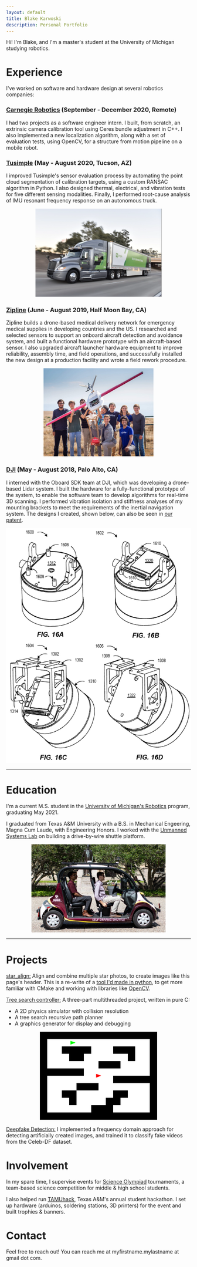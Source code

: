 ```yaml
---
layout: default
title: Blake Karwoski
description: Personal Portfolio
---
```


Hi! I'm Blake, and I'm a master's student at the University of Michigan studying robotics.

# Experience
I've worked on software and hardware design at several robotics companies:

### [Carnegie Robotics](https://carnegierobotics.com/) (September - December 2020, Remote)
I had two projects as a software engineer intern. I built, from scratch, an extrinsic camera calibration tool using Ceres bundle adjustment in C++. I also implemented a new localization algorithm, along with a set of evaluation tests, using OpenCV, for a structure from motion pipeline on a mobile robot. 

### [Tusimple](https://www.tusimple.com/) (May - August 2020, Tucson, AZ)
I improved Tusimple's sensor evaluation process by automating the point cloud segmentation of calibration targets, using a custom RANSAC algorithm in Python. I also designed thermal, electrical, and vibration tests for five different sensing modalities. Finally, I performed root-cause analysis of IMU resonant frequency response on an autonomous truck. 
<p align="center">
  <img src="tusimple.png" alt="autonomous truck" height="240"/>
</p>

### [Zipline](https://flyzipline.com/) (June - August 2019, Half Moon Bay, CA)
Zipline builds a drone-based medical delivery network for emergency medical supplies in developing countries and the US. I researched and selected sensors to support an onboard aircraft detection and avoidance system, and built a functional hardware prototype with an aircraft-based sensor.
I also upgraded aircraft launcher hardware equipment to improve reliability, assembly time, and field operations, and successfully installed the new design at a production facility and wrote a field rework procedure.
<p align="center">
  <img src="zipline_small.jpg" alt="Zipline" height="240"/>
</p>

### [DJI](https://enterprise.dji.com/) (May - August 2018, Palo Alto, CA)
I interned with the Oboard SDK team at DJI, which was developing a drone-based Lidar system. I built the hardware for a fully-functional prototype of the system, to enable the software team to develop algorithms for real-time 3D scanning. I performed vibration isolation and stiffness analyses of my mounting brackets to meet the requirements of the inertial navigation system. The designs I created, shown below, can also be seen in [our patent](https://patents.google.com/patent/WO2020092179A1/).

<p align="center">
  <img src="Lidar_mount.png" alt="Drone Lidar" height="640"/>
</p>

* * *

# Education

I'm a current M.S. student in the [University of Michigan's Robotics](https://robotics.umich.edu/) program, graduating May 2021.

I graduated from Texas A&M University with a B.S. in Mechanical Engeering, Magna Cum Laude, with Engineering Honors. I worked with the [Unmanned Systems Lab](https://unmanned.tamu.edu/) on building a drive-by-wire shuttle platform.

<p align="center">
  <img src="shuttle.jpg" alt="Autonomous Pedestrian Transport" height="240"/>
</p>

* * *

# Projects
[star_align:](https://github.com/bkarwoski/star_align) Align and combine multiple star photos, to create images like this page's header. This is a re-write of a [tool I'd made in python](https://github.com/bkarwoski/StarStack), to get more familiar with CMake and working with libraries like [OpenCV](https://github.com/opencv/opencv).

[Tree search controller:](https://github.com/bkarwoski/p4r) A three-part multithreaded project, written in pure C:
* A 2D physics simulator with collision resolution
* A tree search recursive path planner
* A graphics generator for display and debugging


<p align="center">
  <img src="chase_40_0_20.gif" alt="drawing" width="320"/>
</p>

[Deepfake Detection:](https://arxiv.org/pdf/2006.14749.pdf) I implemented a frequency domain approach for detecting artificially created images, and trained it to classify fake videos from the Celeb-DF dataset.

# Involvement

In my spare time, I supervise events for [Science Olympiad](https://www.soinc.org/) tournaments, a team-based science competition for middle & high school students.

I also helped run [TAMUhack](https://tamuhack.com/), Texas A&M's annual student hackathon. I set up hardware (arduinos, soldering stations, 3D printers) for the event and built trophies & banners.

# Contact

Feel free to reach out! You can reach me at myfirstname.mylastname at gmail dot com. 